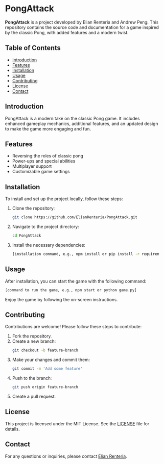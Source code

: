 
# PongAttack

**PongAttack** is a project developed by Elian Renteria and Andrew Peng. This repository contains the source code and documentation for a game inspired by the classic Pong, with added features and a modern twist.

## Table of Contents

- [Introduction](#introduction)
- [Features](#features)
- [Installation](#installation)
- [Usage](#usage)
- [Contributing](#contributing)
- [License](#license)
- [Contact](#contact)

## Introduction

PongAttack is a modern take on the classic Pong game. It includes enhanced gameplay mechanics, additional features, and an updated design to make the game more engaging and fun.

## Features

- Reversing the roles of classic pong
- Power-ups and special abilities
- Multiplayer support
- Customizable game settings

## Installation

To install and set up the project locally, follow these steps:

1. Clone the repository:
   ```bash
   git clone https://github.com/ElianRenteria/PongAttack.git
   ```
2. Navigate to the project directory:
   ```bash
   cd PongAttack
   ```
3. Install the necessary dependencies:
   ```bash
   [installation command, e.g., npm install or pip install -r requirements.txt]
   ```

## Usage

After installation, you can start the game with the following command:

```bash
[command to run the game, e.g., npm start or python game.py]
```

Enjoy the game by following the on-screen instructions.

## Contributing

Contributions are welcome! Please follow these steps to contribute:

1. Fork the repository.
2. Create a new branch:
   ```bash
   git checkout -b feature-branch
   ```
3. Make your changes and commit them:
   ```bash
   git commit -m 'Add some feature'
   ```
4. Push to the branch:
   ```bash
   git push origin feature-branch
   ```
5. Create a pull request.

## License

This project is licensed under the MIT License. See the [LICENSE](LICENSE) file for details.

## Contact

For any questions or inquiries, please contact [Elian Renteria](mailto:elianrenteriadevelopment@gmail.com).
